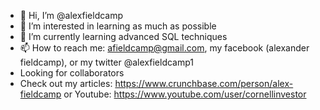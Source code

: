 - 👋 Hi, I’m @alexfieldcamp
- 👀 I’m interested in learning as much as possible
- 🌱 I’m currently learning advanced SQL techniques
- 📫 How to reach me: afieldcamp@gmail.com, my facebook (alexander fieldcamp), or my twitter @alexfieldcamp1
- Looking for collaborators 
- Check out my articles: https://www.crunchbase.com/person/alex-fieldcamp or Youtube: https://www.youtube.com/user/cornellinvestor
<!---
alexfieldcamp/alexfieldcamp is a ✨ special ✨ repository because its `README.md` (this file) appears on your GitHub profile.
You can click the Preview link to take a look at your changes.
--->

